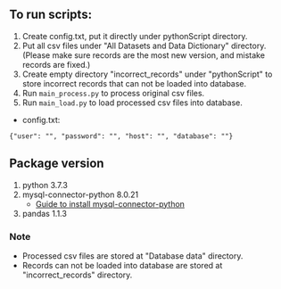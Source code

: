 ## To run scripts:
1. Create config.txt, put it directly under pythonScript directory.
2. Put all csv files under "All Datasets and Data Dictionary" directory.(Please make sure records are the most new version, and mistake records are fixed.)
3. Create empty directory "incorrect_records" under "pythonScript" to store incorrect records that can not be loaded into database.
4. Run ```main_process.py``` to process original csv files.
5. Run ```main_load.py``` to load processed csv files into database.

* config.txt:
```
{"user": "", "password": "", "host": "", "database": ""}
```

## Package version
1. python 3.7.3
2. mysql-connector-python 8.0.21
    * [Guide to install mysql-connector-python](https://dev.mysql.com/doc/connector-python/en/connector-python-installation.html)
3. pandas 1.1.3

### Note
* Processed csv files are stored at "Database data" directory.
* Records can not be loaded into database are stored at "incorrect_records" directory.
